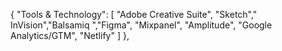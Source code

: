 {
            "Tools & Technology": [
                "Adobe Creative Suite",
                "Sketch"," InVision","Balsamiq ","Figma",
                "Mixpanel",
                "Amplitude",
                "Google Analytics/GTM",
                "Netlify"
            ]
        },